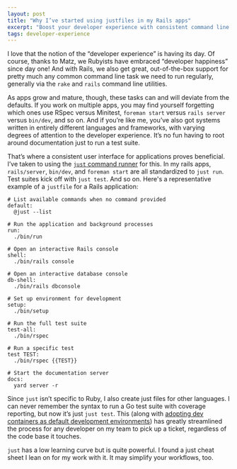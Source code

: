 ```yaml
---
layout: post
title: "Why I’ve started using justfiles in my Rails apps"
excerpt: "Boost your developer experience with consistent command line interfaces. Here's how."
tags: developer-experience
---
```


I love that the notion of the “developer experience” is having its day. Of course, thanks to Matz, we Rubyists have embraced “developer happiness” since day one! And with Rails, we also get great, out-of-the-box support for pretty much any common command line task we need to run regularly, generally via the `rake` and `rails` command line utilities.

As apps grow and mature, though, these tasks can and will deviate from the defaults. If you work on multiple apps, you may find yourself forgetting which ones use RSpec versus Minitest, `foreman start` versus `rails server` versus `bin/dev`, and so on. And if you’re like me, you’ve also got systems written in entirely different languages and frameworks, with varying degrees of attention to the developer experience. It’s no fun having to root around documentation just to run a test suite.

That’s where a consistent user interface for applications proves beneficial. I’ve taken to using the [`just` command runner](https://github.com/casey/just) for this. In my rails apps, `rails/server`, `bin/dev`, and `foreman start` are all standardized to `just run`. Test suites kick off with `just test`. And so on. Here's a representative example of a `justfile` for a Rails application:

```
# List available commands when no command provided
default:
  @just --list

# Run the application and background processes
run:
  ./bin/run

# Open an interactive Rails console
shell:
  ./bin/rails console

# Open an interactive database console
db-shell:
  ./bin/rails dbconsole

# Set up environment for development
setup:
  ./bin/setup

# Run the full test suite
test-all:
  ./bin/rspec

# Run a specific test
test TEST:
  ./bin/rspec {{TEST}}

# Start the documentation server
docs:
  yard server -r
```

Since `just` isn’t specific to Ruby, I also create just files for other languages. I can never remember the syntax to run a Go test suite with coverage reporting, but now it’s just `just test`. This (along with [adopting dev containers as default development environments](/2023/09/05/dev-containers-best-practices)) has greatly streamlined the process for any developer on my team to pick up a ticket, regardless of the code base it touches.

`just` has a low learning curve but is quite powerful. I found a just cheat sheet I lean on for my work with it. It may simplify your workflows, too.
